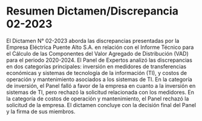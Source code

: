 # Resumen Dictamen/Discrepancia 02-2023
El Dictamen N° 02-2023 aborda las discrepancias presentadas por la Empresa Eléctrica Puente Alto S.A. en relación con el Informe Técnico para el Cálculo de las Componentes del Valor Agregado de Distribución (VAD) para el periodo 2020-2024. El Panel de Expertos analizó las discrepancias en dos categorías principales: inversión en medidores de transferencias económicas y sistemas de tecnología de la información (TI), y costos de operación y mantenimiento asociados a los sistemas de TI. En la categoría de inversión, el Panel falló a favor de la empresa en cuanto a la inversión en sistemas de TI, pero rechazó la solicitud relacionada con los medidores. En la categoría de costos de operación y mantenimiento, el Panel rechazó la solicitud de la empresa. El dictamen concluye con la decisión final del Panel y la firma de sus miembros.